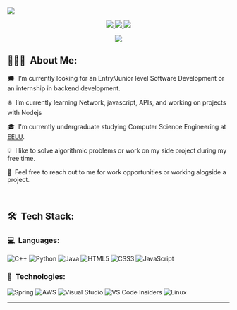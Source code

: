 <img src="https://user-images.githubusercontent.com/126422603/222994062-5ce6acf7-2562-488f-afeb-ae346abbbfb4.jpg"  >  

<p align="center">
	<a href="https://www.linkedin.com/in/mohamed-ali21/">
		<img src="https://img.shields.io/badge/LinkedIn-0077B5?style=for-the-badge&logo=linkedin&logoColor=white" />
	</a>
  <a href="https://www.facebook.com/profile.php?id=100005418182973">
		<img src="https://img.shields.io/badge/Facebook-%231877F2.svg?style=for-the-badge&logo=Facebook&logoColor=white" />
	</a>
	<a href="mailto:mohamed.ali00870@gmail.com">
		<img src="https://img.shields.io/badge/Gmail-D14836?style=for-the-badge&logo=gmail&logoColor=white" />
	</a>
</p>

<p align="center">
	<img src="https://komarev.com/ghpvc/?username=amankr1619&color=blueviolet&style=flat-square&label=Profile+Views" />
</p>

## 👨🏻‍💻 &nbsp;About Me:

<p>🗯️ &nbsp;I’m currently looking for an Entry/Junior level Software Development or an internship in backend development.</p>
<p>❄️ &nbsp;I’m currently learning Network, javascript, APIs, and working on projects with Nodejs</p>
<p>🎓 &nbsp;I'm currently undergraduate studying Computer Science Engineering at <a href = "https://www.eelu.edu.eg//">EELU</a>.</p>
<p>💡 &nbsp;I like to solve algorithmic problems or work on my side project during my free time.</p>
<p>💬 &nbsp;Feel free to reach out to me for work opportunities or working alogside a project.</p>
<!--  
<p>🧩 &nbsp;Please have a look at my <a href="https://drive.google.com/file/d/1kf_H6cOm7AcuRvEcbExztr9ie5qTGeiL/view?usp=sharing">Résumé</a> for more details about me.</p>
-->
<br />

## 🛠 &nbsp;Tech Stack:

### 💻 &nbsp;Languages:

![C++](https://img.shields.io/badge/c++-%2300599C.svg?style=for-the-badge&logo=c%2B%2B&logoColor=white)
![Python](https://img.shields.io/badge/python-3670A0?style=for-the-badge&logo=python&logoColor=ffdd54)
![Java](https://img.shields.io/badge/java-%23ED8B00.svg?style=for-the-badge&logo=java&logoColor=white)
![HTML5](https://img.shields.io/badge/html5-%23E34F26.svg?style=for-the-badge&logo=html5&logoColor=white)
![CSS3](https://img.shields.io/badge/css3-%231572B6.svg?style=for-the-badge&logo=css3&logoColor=white)
![JavaScript](https://img.shields.io/badge/javascript-%23323330.svg?style=for-the-badge&logo=javascript&logoColor=%23F7DF1E)


### 🚀 &nbsp;Technologies:
![Spring](https://img.shields.io/badge/spring-%236DB33F.svg?style=for-the-badge&logo=spring&logoColor=white)
![AWS](https://img.shields.io/badge/AWS-%23FF9900.svg?style=for-the-badge&logo=amazon-aws&logoColor=white)
![Visual Studio](https://img.shields.io/badge/Visual%20Studio-5C2D91.svg?style=for-the-badge&logo=visual-studio&logoColor=white)
![VS Code Insiders](https://img.shields.io/badge/VS%20Code%20Insiders-35b393.svg?style=for-the-badge&logo=visual-studio-code&logoColor=white)
![Linux](https://img.shields.io/badge/Linux-FCC624?style=for-the-badge&logo=linux&logoColor=black)
<hr />







 
